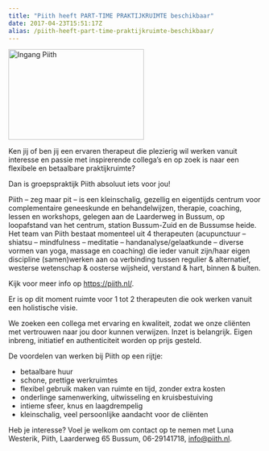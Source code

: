 ```yaml
---
title: "Piith heeft PART-TIME PRAKTIJKRUIMTE beschikbaar"
date: 2017-04-23T15:51:17Z
alias: /piith-heeft-part-time-praktijkruimte-beschikbaar/
---
```

<a href="https://piith.nl"><img src="https://res.cloudinary.com/piith/image/upload/2015/09/Shiatsu_het_Gooi_3251_13-269x180.jpg" alt="Ingang Piith" width="269" height="180" class="alignnone size-medium wp-image-1191" /></a>

Ken jij of ben jij een ervaren therapeut die plezierig wil werken vanuit interesse en passie met inspirerende collega’s en op zoek is naar een flexibele en betaalbare praktijkruimte?

Dan is groepspraktijk Piith absoluut iets voor jou!

Piith – zeg maar pit – is een kleinschalig, gezellig en eigentijds centrum voor complementaire geneeskunde en behandelwijzen, therapie, coaching, lessen en workshops, gelegen aan de Laarderweg in Bussum, op loopafstand van het centrum, station Bussum-Zuid en de Bussumse heide.
Het team van Piith bestaat momenteel uit 4 therapeuten (acupunctuur – shiatsu – mindfulness – meditatie – handanalyse/gelaatkunde – diverse vormen van yoga, massage en coaching) die ieder vanuit zijn/haar eigen discipline (samen)werken aan oa verbinding tussen regulier &amp; alternatief, westerse wetenschap &amp; oosterse wijsheid, verstand &amp; hart, binnen &amp; buiten.

Kijk voor meer info op <a href="https://piith.nl/">https://piith.nl/</a>.

Er is op dit moment ruimte voor 1 tot 2 therapeuten die ook werken vanuit een holistische visie.

We zoeken een collega met ervaring en kwaliteit, zodat we onze cliënten met vertrouwen naar jou door kunnen verwijzen. Inzet is belangrijk. Eigen inbreng, initiatief en authenticiteit worden op prijs gesteld.

De voordelen van werken bij Piith op een rijtje:

<ul>
<li>betaalbare huur</li>
<li>schone, prettige werkruimtes</li>
<li>flexibel gebruik maken van ruimte en tijd, zonder extra kosten</li>
<li>onderlinge samenwerking, uitwisseling en kruisbestuiving</li>
<li>intieme sfeer, knus en laagdrempelig</li>
<li>kleinschalig, veel persoonlijke aandacht voor de cliënten</li>
</ul>

Heb je interesse? Voel je welkom om contact op te nemen met Luna Westerik, Piith, Laarderweg 65 Bussum, 06-29141718, <a href="mailto:info@piith.nl">info@piith.nl</a>.